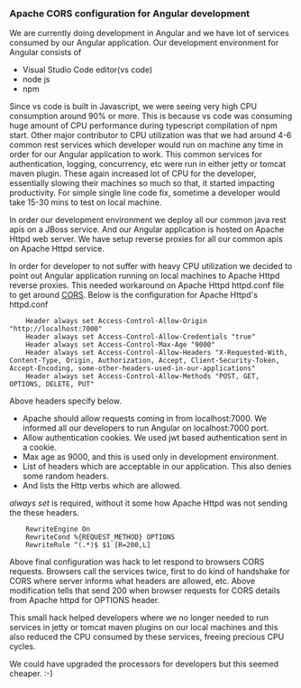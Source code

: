 ### Apache CORS configuration for Angular development

We are currently doing development in Angular and we have lot of services consumed by our Angular application. Our development environment for Angular consists of
* Visual Studio Code editor(vs code)
* node js
* npm

Since vs code is built in Javascript, we were seeing very high CPU consumption around 90% or more. This is because vs code was consuming huge amount of CPU performance during typescript compilation of npm start. Other major contributor to CPU utilization was that we had around 4-6 common rest services which developer would run on machine any time in order for our Angular application to work. This common services for authentication, logging, concurrency, etc were run in either jetty or tomcat maven plugin. These again increased lot of CPU for the developer, essentially slowing their machines so much so that, it started impacting productivity. For simple single line code fix, sometime a developer would take 15-30 mins to test on local machine.

In order our development environment we deploy all our common java rest apis on a JBoss service. And our Angular application is hosted on Apache Httpd web server. We have setup reverse proxies for all our common apis on Apache Httpd service. 

In order for developer to not suffer with heavy CPU utilization we decided to point out Angular application running on local machines to Apache Httpd reverse proxies. This needed workaround on Apache Httpd httpd.conf file to get around [CORS](https://developer.mozilla.org/en-US/docs/Web/HTTP/CORS). Below is the configuration for Apache Httpd's httpd.conf

```
    Header always set Access-Control-Allow-Origin "http://localhost:7000"
    Header always set Access-Control-Allow-Credentials "true"
    Header always set Access-Control-Max-Age "9000"
    Header always set Access-Control-Allow-Headers "X-Requested-With, Content-Type, Origin, Authorization, Accept, Client-Security-Token, Accept-Encoding, some-other-headers-used-in-our-applications"
    Header always set Access-Control-Allow-Methods "POST, GET, OPTIONS, DELETE, PUT"
```
Above headers specify below. 
* Apache should allow requests coming in from localhost:7000. We informed all our developers to run Angular on localhost:7000 port.
* Allow authentication cookies. We used jwt based authentication sent in a cookie.
* Max age as 9000, and this is used only in development environment.
* List of headers which are acceptable in our application. This also denies some random headers.
* And lists the Http verbs which are allowed.

*always set* is required, without it some how Apache Httpd was not sending the these headers.

```
    RewriteEngine On
    RewriteCond %{REQUEST_METHOD} OPTIONS
    RewriteRule ^(.*)$ $1 [R=200,L]
```
Above final configuration was hack to let respond to browsers CORS requests. Browsers call the services twice, first to do kind of handshake for CORS where server informs what headers are allowed, etc. Above modification tells that send 200 when browser requests for CORS details from Apache httpd for OPTIONS header.

This small hack helped developers where we no longer needed to run services in jetty or tomcat maven plugins on our local machines and this also reduced the CPU consumed by these services, freeing precious CPU cycles.

We could have upgraded the processors for developers but this seemed cheaper. :-)
 
